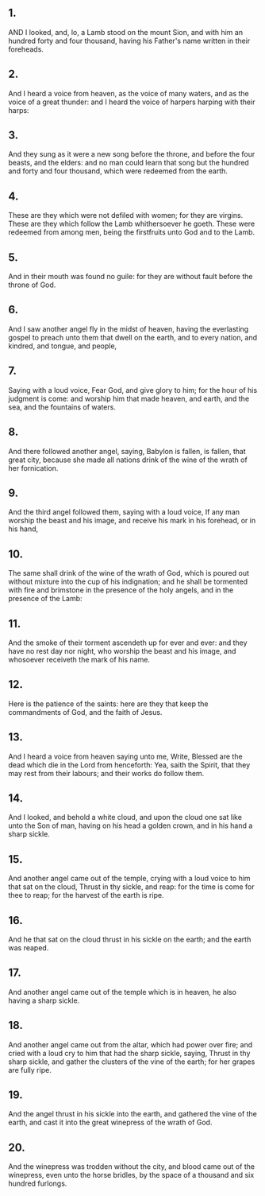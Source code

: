 ## 1.
AND I looked, and, lo, a Lamb stood on the mount Sion, and with him an hundred forty and four thousand, having his Father's name written in their foreheads.
## 2.
And I heard a voice from heaven, as the voice of many waters, and as the voice of a great thunder: and I heard the voice of harpers harping with their harps:
## 3.
And they sung as it were a new song before the throne, and before the four beasts, and the elders: and no man could learn that song but the hundred and forty and four thousand, which were redeemed from the earth.
## 4.
These are they which were not defiled with women; for they are virgins. These are they which follow the Lamb whithersoever he goeth. These were redeemed from among men, being the firstfruits unto God and to the Lamb.
## 5.
And in their mouth was found no guile: for they are without fault before the throne of God.
## 6.
And I saw another angel fly in the midst of heaven, having the everlasting gospel to preach unto them that dwell on the earth, and to every nation, and kindred, and tongue, and people,
## 7.
Saying with a loud voice, Fear God, and give glory to him; for the hour of his judgment is come: and worship him that made heaven, and earth, and the sea, and the fountains of waters.
## 8.
And there followed another angel, saying, Babylon is fallen, is fallen, that great city, because she made all nations drink of the wine of the wrath of her fornication.
## 9.
And the third angel followed them, saying with a loud voice, If any man worship the beast and his image, and receive his mark in his forehead, or in his hand,
## 10.
The same shall drink of the wine of the wrath of God, which is poured out without mixture into the cup of his indignation; and he shall be tormented with fire and brimstone in the presence of the holy angels, and in the presence of the Lamb:
## 11.
And the smoke of their torment ascendeth up for ever and ever: and they have no rest day nor night, who worship the beast and his image, and whosoever receiveth the mark of his name.
## 12.
Here is the patience of the saints: here are they that keep the commandments of God, and the faith of Jesus.
## 13.
And I heard a voice from heaven saying unto me, Write, Blessed are the dead which die in the Lord from henceforth: Yea, saith the Spirit, that they may rest from their labours; and their works do follow them.
## 14.
And I looked, and behold a white cloud, and upon the cloud one sat like unto the Son of man, having on his head a golden crown, and in his hand a sharp sickle.
## 15.
And another angel came out of the temple, crying with a loud voice to him that sat on the cloud, Thrust in thy sickle, and reap: for the time is come for thee to reap; for the harvest of the earth is ripe.
## 16.
And he that sat on the cloud thrust in his sickle on the earth; and the earth was reaped.
## 17.
And another angel came out of the temple which is in heaven, he also having a sharp sickle.
## 18.
And another angel came out from the altar, which had power over fire; and cried with a loud cry to him that had the sharp sickle, saying, Thrust in thy sharp sickle, and gather the clusters of the vine of the earth; for her grapes are fully ripe.
## 19.
And the angel thrust in his sickle into the earth, and gathered the vine of the earth, and cast it into the great winepress of the wrath of God.
## 20.
And the winepress was trodden without the city, and blood came out of the winepress, even unto the horse bridles, by the space of a thousand and six hundred furlongs.
